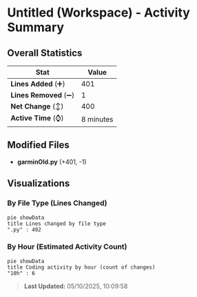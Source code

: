 # Untitled (Workspace) - Activity Summary 

## Overall Statistics

| Stat                   | Value                                                             |
| ---------------------- | ----------------------------------------------------------------- |
| **Lines Added** (➕)   | 401                                          |
| **Lines Removed** (➖) | 1                                        |
| **Net Change** (↕)    | 400                |
| **Active Time** (⌚)   | 8 minutes |


## Modified Files
- **garminOld.py** (+401, -1)

## Visualizations

### By File Type (Lines Changed)

```mermaid
pie showData
title Lines changed by file type
".py" : 402
```

### By Hour (Estimated Activity Count)

```mermaid
pie showData
title Coding activity by hour (count of changes)
"10h" : 6
```


> **Last Updated:** 05/10/2025, 10:09:58